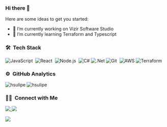 ### Hi there 👋
<!-- **hsulipe/hsulipe** is a ✨ _special_ ✨ repository because its `README.md` (this file) appears on your GitHub profile. -->

Here are some ideas to get you started:

- 🔭 I’m currently working on Vizir Software Studio
- 🌱 I’m currently learning Terraform and Typescript

### 🛠 &nbsp;Tech Stack

![JavaScript](https://img.shields.io/badge/-JavaScript-05122A?style=flat&logo=javascript)&nbsp;
![React](https://img.shields.io/badge/-React-05122A?style=flat&logo=react)&nbsp;
![Node.js](https://img.shields.io/badge/-Node.js-05122A?style=flat&logo=node.js)&nbsp;
![C#](https://img.shields.io/badge/c%23-05122A?style=flag&logo=c-sharp)
![.Net](https://img.shields.io/badge/.NET-05122A?style=flat&logo=.net)
![Git](https://img.shields.io/badge/-Git-05122A?style=flat&logo=git)&nbsp;
![AWS](https://img.shields.io/badge/Amazon_AWS-05122A?logo=amazon-aws&logoColor=white&style=flat)
![Terraform](https://img.shields.io/badge/Terraform-05122A?logo=terraform&logoColor=white&style=flat)


### ⚙️ &nbsp;GitHub Analytics

<div float="left">
    <img src="https://github-readme-stats.vercel.app/api?username=hsulipe&show_icons=true&theme=algolia" alt="hsulipe" />
    <img src="https://github-readme-stats.vercel.app/api/top-langs/?username=hsulipe&theme=algolia" alt="hsulipe" />
<div>

### 🤝🏻 &nbsp;Connect with Me

<a href="https://www.linkedin.com/in/felipe-hsu-2a604012b/">
  <img src="https://img.shields.io/badge/-Felipe%20Hsu-0077B5?style=flat&logo=Linkedin&logoColor=white"/>
</a>
<a href="mailto:felipe_hsu@hotmail.com">
  <img src="https://img.shields.io/badge/-hsufelipe@gmail.com-D14836?style=flat&logo=Gmail&logoColor=white"/>
</a>
    
![](https://visitor-badge.glitch.me/badge?page_id=hsulipe.hsulipe)


